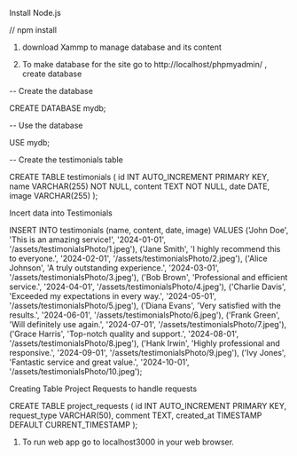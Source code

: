 
Install Node.js

// npm install 

1. download Xammp to manage database and its content 

2. To make database for the site go to http://localhost/phpmyadmin/ , create database 
   
-- Create the database

CREATE DATABASE mydb;

-- Use the database

USE mydb;

-- Create the testimonials table

CREATE TABLE testimonials (
    id INT AUTO_INCREMENT PRIMARY KEY,
    name VARCHAR(255) NOT NULL,
    content TEXT NOT NULL,
    date DATE,
    image VARCHAR(255)
);

Incert data into Testimonials 

INSERT INTO testimonials (name, content, date, image) VALUES
('John Doe', 'This is an amazing service!', '2024-01-01', '/assets/testimonialsPhoto/1.jpeg'),
('Jane Smith', 'I highly recommend this to everyone.', '2024-02-01', '/assets/testimonialsPhoto/2.jpeg'),
('Alice Johnson', 'A truly outstanding experience.', '2024-03-01', '/assets/testimonialsPhoto/3.jpeg'),
('Bob Brown', 'Professional and efficient service.', '2024-04-01', '/assets/testimonialsPhoto/4.jpeg'),
('Charlie Davis', 'Exceeded my expectations in every way.', '2024-05-01', '/assets/testimonialsPhoto/5.jpeg'),
('Diana Evans', 'Very satisfied with the results.', '2024-06-01', '/assets/testimonialsPhoto/6.jpeg'),
('Frank Green', 'Will definitely use again.', '2024-07-01', '/assets/testimonialsPhoto/7.jpeg'),
('Grace Harris', 'Top-notch quality and support.', '2024-08-01', '/assets/testimonialsPhoto/8.jpeg'),
('Hank Irwin', 'Highly professional and responsive.', '2024-09-01', '/assets/testimonialsPhoto/9.jpeg'),
('Ivy Jones', 'Fantastic service and great value.', '2024-10-01', '/assets/testimonialsPhoto/10.jpeg');


Creating Table Project Requests to handle requests

CREATE TABLE project_requests (
    id INT AUTO_INCREMENT PRIMARY KEY,
    request_type VARCHAR(50),
    comment TEXT,
    created_at TIMESTAMP DEFAULT CURRENT_TIMESTAMP
);



1. To run web app go to localhost3000 in your web browser. 
   




